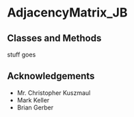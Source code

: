 # AdjacencyMatrix_JB
## Classes and Methods
stuff goes

## Acknowledgements
<ul>
	<li>Mr. Christopher Kuszmaul</li>
	<li>Mark Keller</li>
	<li>Brian Gerber</li>
</ul>